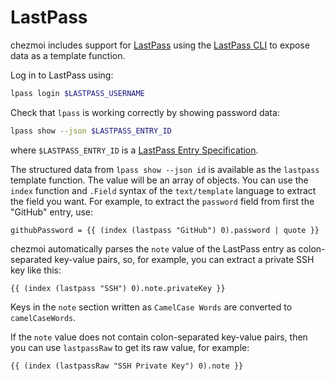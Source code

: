 # LastPass

chezmoi includes support for [LastPass](https://lastpass.com/) using the
[LastPass CLI](https://lastpass.github.io/lastpass-cli/lpass.1.html) to expose
data as a template function.

Log in to LastPass using:

```sh
lpass login $LASTPASS_USERNAME
```

Check that `lpass` is working correctly by showing password data:

```sh
lpass show --json $LASTPASS_ENTRY_ID
```

where `$LASTPASS_ENTRY_ID` is a [LastPass Entry
Specification](https://lastpass.github.io/lastpass-cli/lpass.1.html#_entry_specification).

The structured data from `lpass show --json id` is available as the `lastpass`
template function. The value will be an array of objects. You can use the
`index` function and `.Field` syntax of the `text/template` language to extract
the field you want. For example, to extract the `password` field from first the
"GitHub" entry, use:

```text
githubPassword = {{ (index (lastpass "GitHub") 0).password | quote }}
```

chezmoi automatically parses the `note` value of the LastPass entry as
colon-separated key-value pairs, so, for example, you can extract a private SSH
key like this:

```text
{{ (index (lastpass "SSH") 0).note.privateKey }}
```

Keys in the `note` section written as `CamelCase Words` are converted to
`camelCaseWords`.

If the `note` value does not contain colon-separated key-value pairs, then you
can use `lastpassRaw` to get its raw value, for example:

```text
{{ (index (lastpassRaw "SSH Private Key") 0).note }}
```
